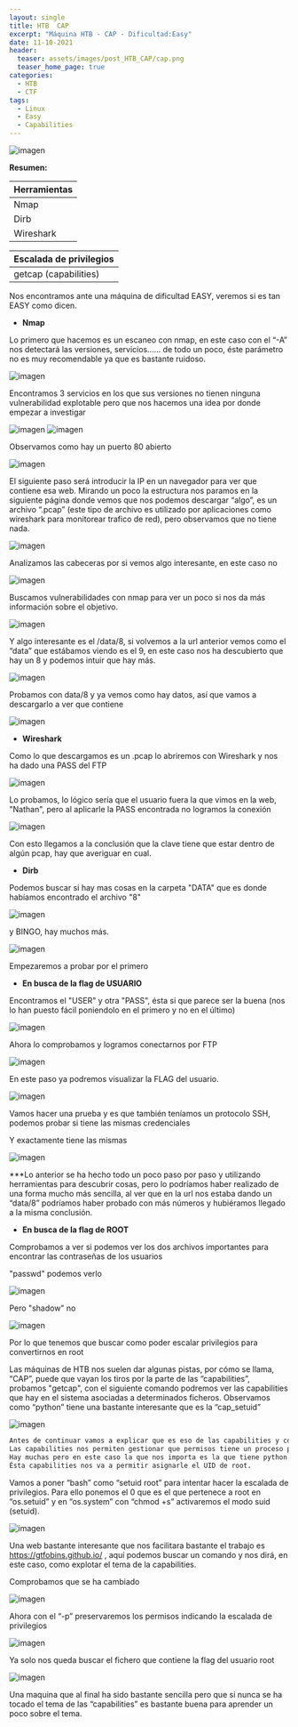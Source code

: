 ```yaml
---
layout: single
title: HTB  CAP
excerpt: "Máquina HTB - CAP - Dificultad:Easy"
date: 11-10-2021
header:
  teaser: assets/images/post_HTB_CAP/cap.png
  teaser_home_page: true
categories:
  - HTB
  - CTF
tags:
  - Linux
  - Easy
  - Capabilities
---
```


![imagen](https://user-images.githubusercontent.com/86053823/122618877-76628180-d08f-11eb-9752-f8db1e7fed7a.png)

**Resumen:**

|Herramientas|
|------------|
|Nmap|
|Dirb|
|Wireshark|

|Escalada de privilegios|
|-----------------------|
|getcap (capabilities)|

Nos encontramos ante una máquina de dificultad EASY, veremos si es tan EASY como dicen.

- **Nmap**

Lo primero que hacemos es un escaneo con nmap, en este caso con el “-A” nos detectará las versiones, servicios...... de todo un poco, éste parámetro no es muy recomendable ya que es bastante ruidoso.

![imagen](https://user-images.githubusercontent.com/86053823/122618798-47e4a680-d08f-11eb-83a3-71e9e082c9c0.png)

Encontramos 3 servicios en los que sus versiones no tienen ninguna vulnerabilidad explotable pero que nos hacemos una idea por donde empezar a investigar

![imagen](https://user-images.githubusercontent.com/86053823/122619519-ec1b1d00-d090-11eb-884c-0f88bb283ee8.png)
![imagen](https://user-images.githubusercontent.com/86053823/122619526-efaea400-d090-11eb-8bf3-8283907d81cd.png)

Observamos como hay un puerto 80 abierto

![imagen](https://user-images.githubusercontent.com/86053823/122619532-f210fe00-d090-11eb-8b79-4a498f9258b8.png)

El siguiente paso será introducir la IP en un navegador para ver que contiene esa web. Mirando un poco la estructura nos paramos en la siguiente página donde vemos que nos podemos descargar “algo”, es un archivo “.pcap” (este tipo de archivo es utilizado por aplicaciones como wireshark para monitorear trafico de red), pero observamos que no tiene nada.

![imagen](https://user-images.githubusercontent.com/86053823/122619988-18836900-d092-11eb-9449-5ec8734aef81.png)

Analizamos las cabeceras por si vemos algo interesante, en este caso no

![imagen](https://user-images.githubusercontent.com/86053823/122619962-04d80280-d092-11eb-840c-d714c9147b8c.png)

Buscamos vulnerabilidades con nmap para ver un poco si nos da más información sobre el objetivo.

![imagen](https://user-images.githubusercontent.com/86053823/122620122-68fac680-d092-11eb-9038-83252d2263cf.png)

Y algo interesante es el /data/8, si volvemos a la url anterior vemos como el “data” que estábamos viendo es el 9, en este caso nos ha descubierto que hay un 8 y podemos intuir que hay más.

![imagen](https://user-images.githubusercontent.com/86053823/122620131-6e581100-d092-11eb-8170-60c63633bf5e.png)

Probamos con data/8 y ya vemos como hay datos, así que vamos a descargarlo a ver que contiene

![imagen](https://user-images.githubusercontent.com/86053823/122620198-98113800-d092-11eb-98f3-c2e733ab6819.png)

- **Wireshark**

Como lo que descargamos es un .pcap lo abriremos con Wireshark y nos ha dado una PASS del FTP 

![imagen](https://user-images.githubusercontent.com/86053823/122620286-d870b600-d092-11eb-9a61-6ba1d558eaea.png)

Lo probamos, lo lógico sería que el usuario fuera la que vimos en la web, "Nathan", pero al aplicarle la PASS encontrada no logramos la conexión

![imagen](https://user-images.githubusercontent.com/86053823/122620376-166dda00-d093-11eb-9a9c-1c0ed5063e4d.png)

Con esto llegamos a la conclusión que la clave tiene que estar dentro de algún pcap, hay que averiguar en cual.

- **Dirb**

Podemos buscar si hay mas cosas en la carpeta "DATA" que es donde habíamos encontrado el archivo "8"

![imagen](https://user-images.githubusercontent.com/86053823/122620493-69e02800-d093-11eb-9140-86238f7c2cd5.png)

y BINGO, hay muchos más.

![imagen](https://user-images.githubusercontent.com/86053823/122620502-6f3d7280-d093-11eb-8def-7f9123a9efee.png)

Empezaremos a probar por el primero

- **En busca de la flag de USUARIO**

Encontramos el "USER" y otra "PASS", ésta si que parece ser la buena (nos lo han puesto fácil poniendolo en el primero y no en el último)

![imagen](https://user-images.githubusercontent.com/86053823/122620570-9300b880-d093-11eb-9e56-27fd39046ce8.png)

Ahora lo comprobamos y logramos conectarnos por FTP

![imagen](https://user-images.githubusercontent.com/86053823/122620712-eecb4180-d093-11eb-83ab-f3feadfb6ba9.png)

En este paso ya podremos visualizar la FLAG del usuario.

![imagen](https://user-images.githubusercontent.com/86053823/122620747-04406b80-d094-11eb-8dda-8256026bdace.png)

Vamos hacer una prueba y es que también teníamos un protocolo SSH, podemos probar si tiene las mismas credenciales

Y exactamente tiene las mismas

![imagen](https://user-images.githubusercontent.com/86053823/122620933-7c0e9600-d094-11eb-9a0f-0bbdb9a2f7e8.png)


***Lo anterior se ha hecho todo un poco paso por paso y utilizando herramientas para descubrir cosas, pero lo podríamos haber realizado de una forma mucho más sencilla, al ver que en la url nos estaba dando un “data/8” podríamos haber probado con más números y hubiéramos llegado a la misma conclusión.

- **En busca de la flag de ROOT**

Comprobamos a ver si podemos ver los dos archivos importantes para encontrar las contraseñas de los usuarios

"passwd" podemos verlo

![imagen](https://user-images.githubusercontent.com/86053823/122621101-d7408880-d094-11eb-98eb-7f5e80f882f7.png)

Pero "shadow" no

![imagen](https://user-images.githubusercontent.com/86053823/122621188-12db5280-d095-11eb-8651-312828a44ff4.png)

Por lo que tenemos que buscar como poder escalar privilegios para convertirnos en root

Las máquinas de HTB nos suelen dar algunas pistas, por cómo se llama, “CAP”, puede que vayan los tiros por la parte de las “capabilities”, probamos "getcap", con el siguiente comando podremos ver las capabilities que hay en el sistema asociadas a determinados ficheros. Observamos como “python” tiene una bastante interesante que es la “cap_setuid”

![imagen](https://user-images.githubusercontent.com/86053823/122621270-4e761c80-d095-11eb-8496-6e4e225f7c49.png)

```diff
Antes de continuar vamos a explicar que es eso de las capabilities y como usarlas para poder escalar privilegios. 
Las capabilities nos permiten gestionar que permisos tiene un proceso para acceder a las partes del kernel, por ejemplo con “setcap” podemos hacer que un usuario no administrativo use un determinado proceso sin necesidad de tener privilegios especiales, es decir, los procesos que tengan asignada capabilitie solo permitirá al usuario ejecutar ciertas acciones privilegiadas, pero no obtener el rol de superusuario. 
Hay muchas pero en este caso la que nos importa es la que tiene python que es la "cap_setuid". 
Ésta capabilities nos va a permitir asignarle el UID de root.
```

Vamos a poner “bash” como “setuid root” para intentar hacer la escalada de privilegios. Para ello ponemos el 0 que es el que pertenece a root en “os.setuid” y en “os.system” con “chmod +s” activaremos el modo suid (setuid).

![imagen](https://user-images.githubusercontent.com/86053823/122621289-6188ec80-d095-11eb-993d-b9517ad6faab.png)

Una web bastante interesante que nos facilitara bastante el trabajo es https://gtfobins.github.io/ , aquí podemos buscar un comando y nos dirá, en este caso, como explotar el tema de la capabilities.

Comprobamos que se ha cambiado

![imagen](https://user-images.githubusercontent.com/86053823/122621318-72d1f900-d095-11eb-9f3c-183ab1830f86.png)

Ahora con el “-p” preservaremos los permisos indicando la escalada de privilegios

![imagen](https://user-images.githubusercontent.com/86053823/122621336-7feee800-d095-11eb-93ea-de554f282702.png)

Ya solo nos queda buscar el fichero que contiene la flag del usuario root

![imagen](https://user-images.githubusercontent.com/86053823/122621371-9dbc4d00-d095-11eb-94e9-32fdf71d240a.png)


Una maquina que al final ha sido bastante sencilla pero que si nunca se ha tocado el tema de las “capabilities” es bastante buena para aprender un poco sobre el tema.


